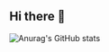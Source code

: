 ## Hi there 👋

![Anurag's GitHub stats](https://github-readme-stats.vercel.app/api?username=temevh&show_icons=true&theme=transparent%bg_color=FFA500)

<!--
**temevh/temevh** is a ✨ _special_ ✨ repository because its `README.md` (this file) appears on your GitHub profile.

Here are some ideas to get you started:

- 🔭 I’m currently working on ...
- 🌱 I’m currently learning ...
- 👯 I’m looking to collaborate on ...
- 🤔 I’m looking for help with ...
- 💬 Ask me about ...
- 📫 How to reach me: ...
- 😄 Pronouns: ...
- ⚡ Fun fact: ...
-->
